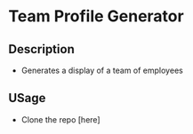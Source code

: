 # Team Profile Generator

## Description

- Generates a display of a team of employees

## USage

- Clone the repo [here]
